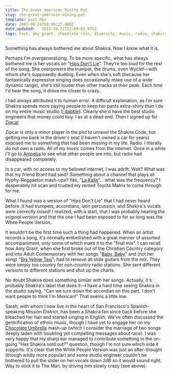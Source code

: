 ```yaml
---
title: The Great American Mixing Pot
slug: the-great-american-mixing-pot
template: post.hbs
date: 2007-08-24T08:00:27.000Z
date_updated:   2013-10-21T22:09:02.955Z
tags: text, amy grant, chocolate rain, diversity, music, radio, shakira, zipcar
---
```


Something has always bothered me about Shakira. Now I know what it is.<!--more-->

Perhaps I'm overgeneralizing. To be more specific, what has always bothered me is her vocals on "<a href="http://www.youtube.com/watch?v=OyHiYqDZ15I" title="The video on YouTube">Hips Don't Lie</a>". They're too loud for the rest of the song. She overpowers the trumpet, the drums, even Wyclef&mdash;with whom she's supposedly dueting. Even when she's soft (because her fantastically expressive singing does occasionally make use of a wide dynamic range), she's still louder than other tracks at their peak. Each time I'd hear the song, it drove me closer to crazy.

I had always attributed it to human error. A difficult explanation, as I'm sure Shakira spends more paying people to keep her pants extra-shiny than I do on my entire music studio (<a href="http://www.sunshocked.com/stanifesto/archives/radio-sunshocked-chopscotch-01/" title="'Radio Sunshocked: Chopscotch 0.1' on Stanifesto">I dabble</a>). Clearly she'd have the best studio engineers that money could buy. I as at a dead end. Then I signed up for <a href="http://zipcar.com/" title="Zipcar.com">Zipcar</a>.

Zipcar is only a minor player in the plot to unravel the Shakira Code, but getting me back in the driver's seat (I haven't owned a car for years) exposed me to something that had been missing in my life. Radio. I literally do not own a radio. All of my music comes from the internet. Once in a while I'll go to <a href="http://www.amoeba.com/" title="Amoeba.com">Amoeba</a> to see what other people are into, but radio had disappeared completely.

In a car, with no access to my beloved internet, I was adrift. Wait? What was that my friend Brant had said? Something about a channel that plays all Hyphy-Reggaeton mash-ups? Yes, "<a href="http://www.univision.com/content/channel.jhtml?chid=9598&schid=9793" title="La Kalle at Univision.com">La Kalle</a>"... what was the frequency? I desperately hit scan and trusted my rented Toyota Matrix to come through for me.

What I found was a version of "Hips Don't Lie" that I had never heard before. It had trumpets, accordians, latin percussion, and Shakira's vocals <em>were correctly mixed!</em> I realized, with a start, that I was probably hearing the <em>original version</em> and that the one I had been exposed to for so long was the White People Version.

It wouldn't be the first time such a thing had happened. When an artist records a song, it's normally embellished with a great manner of assorted accompaniment, only some of which make it to the "final mix". I can recall how Amy Grant, when she first broke out of the Christian Country category and into Adult Contemporary with her songs "<a href="http://www.youtube.com/watch?v=46QAjaCg5Yc" title="The video on Youtube">Baby, Baby</a>" and (not her song) "<a href="http://www.youtube.com/watch?v=ZgMEPk6fvpg" title="The video on Youtube">Big Yellow Taxi</a>", had to remove all slide guitars from the mix. They were simply too country for non-country radio stations. She sent different versions to different stations and shot up the charts.

No doubt Shakira does something similar with her songs. Actually, it's probably Shakira's label that does it&mdash;I have a hard time seeing Shakira in the studio saying, "Can we turn down the accordian on this part, I don't want people to think I'm Mexican!" That seems a little low.

Sarah, with whom I now live in the heart of San Francisco's Spanish-speaking Mission District, has been a Shakira fan since back before she bleached her hair and started singing in English. We've often discussed the gentrification of ethnic music, though I have yet to engage her on my <a href="http://sunshocked.com/etc/Chocolate%20Umbrella.mp3" title="ChocolateUmbrella.mp3">Chocolate Umbrella</a> mash-up (which I consider the marriage of two songs deeply laden with troubling yet compelling messages about race). I was very happy that my sharp ear managed to contribute something in the on-going "Has Shakira sold out?" question, though I'm not sure which side it supports. It's clear that the White People Version was just an after-thought (though wildly more popular) and some studio engineer couldn't be bothered to pull the slider on her vocals down 2dB so it would sound right. Way to stick it to The Man, by driving him slowly crazy (see above).
